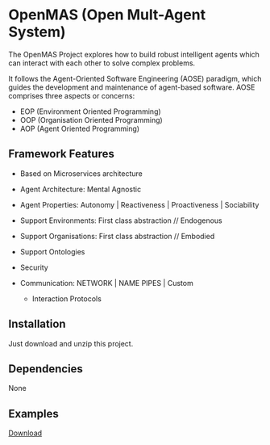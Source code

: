 # OpenMAS (Open Mult-Agent System)

The OpenMAS Project explores how to build robust intelligent agents which can interact with each other to solve complex problems.

It follows the Agent-Oriented Software Engineering (AOSE) paradigm, which guides the development and maintenance of agent-based software. AOSE comprises three aspects or concerns:

* EOP (Environment Oriented Programming)
* OOP (Organisation Oriented Programming)
* AOP (Agent Oriented Programming)

## Framework Features

* Based on Microservices architecture

* Agent Architecture: Mental Agnostic

* Agent Properties: Autonomy | Reactiveness | Proactiveness | Sociability

* Support Environments: First class abstraction // Endogenous

* Support Organisations: First class abstraction // Embodied

* Support Ontologies

* Security

* Communication: NETWORK | NAME PIPES | Custom
    * Interaction Protocols
  
## Installation
Just download and unzip this project.

## Dependencies
None

## Examples
[Download](http://openmas.org/downloads/openmas-examples.tar.gz)
